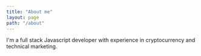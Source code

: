 ```yaml
---
title: "About me"
layout: page
path: "/about"
---
```


I'm a full stack Javascript developer with experience in cryptocurrency and technical marketing.